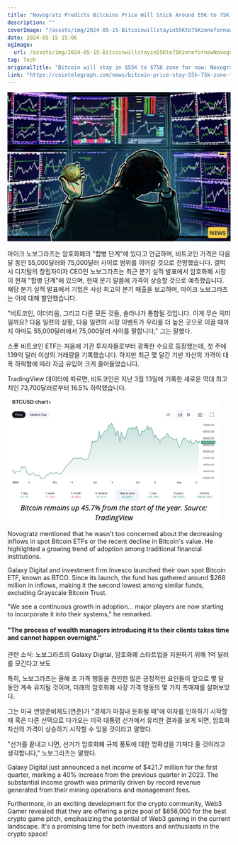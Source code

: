 ```yaml
---
title: "Novogratz Predicts Bitcoins Price Will Stick Around 55K to 75K for Now"
description: ""
coverImage: "/assets/img/2024-05-15-Bitcoinwillstayin55Kto75KzonefornowNovogratz_thumbnail.png"
date: 2024-05-15 15:06
ogImage: 
  url: /assets/img/2024-05-15-Bitcoinwillstayin55Kto75KzonefornowNovogratz_thumbnail.png
tag: Tech
originalTitle: "Bitcoin will stay in $55K to $75K zone for now: Novogratz"
link: "https://cointelegraph.com/news/bitcoin-price-stay-55k-75k-zone-for-now-galaxy-digital-mike-novogratz"
---
```



![Bitcoin Price Prediction](/assets/img/2024-05-15-Bitcoinwillstayin55Kto75KzonefornowNovogratz_thumbnail.png)

마이크 노보그라츠는 암호화폐의 "합병 단계"에 있다고 언급하며, 비트코인 가격은 다음 달 동안 55,000달러와 75,000달러 사이로 범위를 이어갈 것으로 전망했습니다. 갤럭시 디지털의 창립자이자 CEO인 노보그라츠는 최근 분기 실적 발표에서 암호화폐 시장이 현재 "합병 단계"에 있으며, 현재 분기 말쯤에 가격이 상승할 것으로 예측했습니다. 해당 분기 실적 발표에서 기업은 사상 최고의 분기 매출을 보고하며, 마이크 노보그라츠는 이에 대해 발언했습니다.



"비트코인, 이더리움, 그리고 다른 모든 것들, 솔라나가 통합될 것입니다. 이게 무슨 의미일까요? 다음 일련의 상황, 다음 일련의 시장 이벤트가 우리를 더 높은 곳으로 이끌 때까지 아마도 55,000달러에서 75,000달러 사이를 말합니다," 그는 말했다.

스폿 비트코인 ETF는 처음에 기관 투자자들로부터 광폭한 수요로 등장했는데, 첫 주에 139억 달러 이상의 거래량을 기록했습니다. 하지만 최근 몇 달간 기반 자산의 가격이 대폭 하락함에 따라 자금 유입이 크게 줄어들었습니다.

TradingView 데이터에 따르면, 비트코인은 지난 3월 13일에 기록한 새로운 역대 최고치인 73,700달러로부터 16.5% 하락했습니다.

![Bitcoin Will Stay in 55K to 75K Zone for Now - Novogratz](/assets/img/2024-05-15-Bitcoinwillstayin55Kto75KzonefornowNovogratz_0.png)



Novogratz mentioned that he wasn't too concerned about the decreasing inflows in spot Bitcoin ETFs or the recent decline in Bitcoin's value. He highlighted a growing trend of adoption among traditional financial institutions.

Galaxy Digital and investment firm Invesco launched their own spot Bitcoin ETF, known as BTCO. Since its launch, the fund has gathered around $268 million in inflows, making it the second lowest among similar funds, excluding Grayscale Bitcoin Trust.

"We see a continuous growth in adoption... major players are now starting to incorporate it into their systems," he remarked.

#### "The process of wealth managers introducing it to their clients takes time and cannot happen overnight."



관련 소식: 노보그라츠의 Galaxy Digital, 암호화폐 스타트업을 지원하기 위해 1억 달러를 모긴다고 보도

특히, 노보그라츠는 올해 초 가격 행동을 견인한 많은 긍정적인 요인들이 앞으로 몇 달 동안 계속 유지될 것이며, 미래의 암호화폐 시장 가격 행동의 몇 가지 촉매제를 살펴보았다.

그는 미국 연방준비제도(연준)가 "경제가 마침내 둔화될 때"에 이자를 인하하기 시작할 때 혹은 다른 선택으로 다가오는 미국 대통령 선거에서 유리한 결과를 보게 되면, 암호화 자산의 가격이 상승하기 시작할 수 있을 것이라고 말했다.

"선거를 끝내고 나면, 선거가 암호화폐 규제 풍토에 대한 명확성을 가져다 줄 것이라고 생각합니다," 노보그라츠는 말했다.



Galaxy Digital just announced a net income of $421.7 million for the first quarter, marking a 40% increase from the previous quarter in 2023. The substantial income growth was primarily driven by record revenue generated from their mining operations and management fees.

Furthermore, in an exciting development for the crypto community, Web3 Gamer revealed that they are offering a prize pool of $656,000 for the best crypto game pitch, emphasizing the potential of Web3 gaming in the current landscape. It's a promising time for both investors and enthusiasts in the crypto space!
